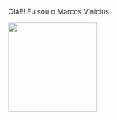 Olá!!! Eu sou o Marcos Vinicius
<div>
    <img
    src="https://github-readme-stats.vercel.app/api/top-langs/?username=MarvVG&layout=donut"
    height="180em"
  />
</div>
